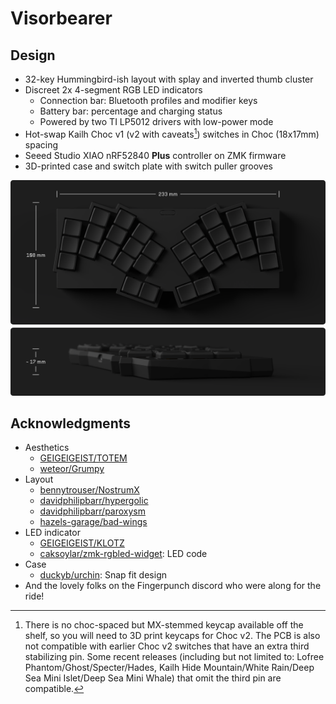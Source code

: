 # Visorbearer

## Design

- 32-key Hummingbird-ish layout with splay and inverted thumb cluster
- Discreet 2x 4-segment RGB LED indicators
   - Connection bar: Bluetooth profiles and modifier keys
   - Battery bar: percentage and charging status
   - Powered by two TI LP5012 drivers with low-power mode
- Hot-swap Kailh Choc v1 (v2 with caveats[^1]) switches in Choc (18x17mm) spacing
- Seeed Studio XIAO nRF52840 **Plus** controller on ZMK firmware
- 3D-printed case and switch plate with switch puller grooves

[^1]: There is no choc-spaced but MX-stemmed keycap available off the shelf, so you will need to 3D print keycaps for Choc v2. The PCB is also not compatible with earlier Choc v2 switches that have an extra third stabilizing pin. Some recent releases (including but not limited to: Lofree Phantom/Ghost/Specter/Hades, Kailh Hide Mountain/White Rain/Deep Sea Mini Islet/Deep Sea Mini Whale) that omit the third pin are compatible.

<picture>
  <source media="(prefers-color-scheme: dark)" srcset="docs/images/visorbearer-dimensions-dark.png">
  <source media="(prefers-color-scheme: light)" srcset="docs/images/visorbearer-dimensions-light.png">
  <img alt="Visorbearer keyboard dimensions" src="docs/images/visorbearer-dimensions-dark.png">
</picture>

## Acknowledgments

- Aesthetics
   - [GEIGEIGEIST/TOTEM](https://github.com/GEIGEIGEIST/TOTEM)
   - [weteor/Grumpy](https://github.com/weteor/Grumpy)
- Layout
   - [bennytrouser/NostrumX](https://github.com/bennytrouser/NostrumX)
   - [davidphilipbarr/hypergolic](https://github.com/davidphilipbarr/hypergolic)
   - [davidphilipbarr/paroxysm](https://github.com/davidphilipbarr/paroxysm)
   - [hazels-garage/bad-wings](https://github.com/hazels-garage/bad-wings/tree/master/v2)
- LED indicator
   - [GEIGEIGEIST/KLOTZ](https://github.com/GEIGEIGEIST/KLOTZ)
   - [caksoylar/zmk-rgbled-widget](https://github.com/caksoylar/zmk-rgbled-widget): LED code
- Case
   - [duckyb/urchin](https://github.com/duckyb/urchin): Snap fit design
- And the lovely folks on the Fingerpunch discord who were along for the ride!